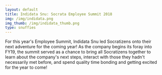 ```yaml
---
layout: default
title: Indidata Snu: Socrata Employee Summit 2018
img: /img/indidata.png
img_thumb: /img/indidata_thumb.png
type: snuffies
---
```


For this year's Employee Summit, Indidata Snu led Socratizens onto their next adventure for the coming year! As the company begins its foray into FY19, the summit served as a chance to bring all Socratizens together to learn about the company's next steps, interact with those they hadn't necessarily met before, and spend quality time bonding and getting excited for the year to come! 
